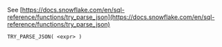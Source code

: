 See [https://docs.snowflake.com/en/sql-reference/functions/try_parse_json](https://docs.snowflake.com/en/sql-reference/functions/try_parse_json)
```
TRY_PARSE_JSON( <expr> )
```
